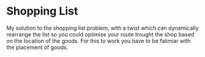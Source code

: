 # Shopping List

My solution to the shopping list problem, with a twist which can dynamically rearrange the list so you could optimise your route trought the shop based on the location of the goods.
For this to work you have to be falimiar with the placement of goods.